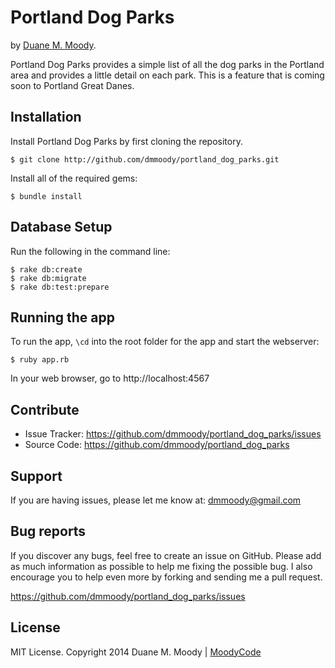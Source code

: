 Portland Dog Parks
===============

by <a href="http://duanemoody.io" target="_blank">Duane M. Moody</a>.

Portland Dog Parks provides a simple list of all the dog parks in the Portland area and provides a little detail on each park.  This is a feature that is coming soon to Portland Great Danes.

Installation
------------

Install Portland Dog Parks by first cloning the repository.  
```
$ git clone http://github.com/dmmoody/portland_dog_parks.git
```

Install all of the required gems:
```
$ bundle install
```

Database Setup
--------------

Run the following in the command line:
```
$ rake db:create
$ rake db:migrate
$ rake db:test:prepare
```

Running the app
---------------

To run the app, ```\cd``` into the root folder for the app and start the webserver:
```
$ ruby app.rb
```

In your web browser, go to http://localhost:4567

Contribute
----------

- Issue Tracker: https://github.com/dmmoody/portland_dog_parks/issues
- Source Code: https://github.com/dmmoody/portland_dog_parks

Support
-------

If you are having issues, please let me know at: dmmoody@gmail.com

Bug reports
-----------

If you discover any bugs, feel free to create an issue on GitHub. Please add as much information as possible to help me fixing the possible bug. I also encourage you to help even more by forking and sending me a pull request.

https://github.com/dmmoody/portland_dog_parks/issues

License
-------

MIT License. Copyright 2014 Duane M. Moody | <a href="http://moodyco.de">MoodyCode</a>
